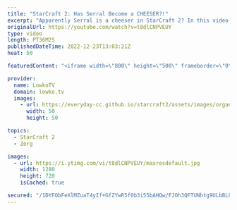 ```yaml
---
title: "StarCraft 2: Has Serral Become a CHEESER?!"
excerpt: "Apparently Serral is a cheeser in StarCraft 2? In this video I cast three best-of-3's that he has recently played at HomeStory Cup 22.  Serral vs Harstem 00:00 Serral vs PappiJoe 09:20 Serral vs Cham 19:43  Support my work on Patreon: https://www.patreon.com/lowkotv Become a YouTube member: https://lowko.tv/join"
originalUrl: https://youtube.com/watch?v=t8dlCNPVEUY
type: video
length: PT36M2S
publishedDateTime: 2022-12-23T13:03:21Z
heat: 50

featuredContent: "<iframe width=\"800\" height=\"500\" frameborder=\"0\" src=\"https://www.youtube.com/embed/t8dlCNPVEUY\" allow=\"accelerometer; autoplay; encrypted-media; gyroscope; picture-in-picture\" allowfullscreen></iframe>"

provider:
  name: LowkoTV
  domain: lowko.tv
  images:
    - url: https://everyday-cc.github.io/starcraft2/assets/images/organizations/lowko.tv-50x50.jpg
      width: 50
      height: 50

topics:
  - StarCraft 2
  - Zerg

images:
  - url: https://i.ytimg.com/vi/t8dlCNPVEUY/maxresdefault.jpg
    width: 1280
    height: 720
    isCached: true

secured: "/1DYFObFeXlMZuaT4yIf+GfZYwR5f0b3i55bAHQw/FJOh3QFTUNhtg9ULbBL82XnkaoEmJq4O5a61CLuOMZL5crDdUJ+QL4ET/27FsLv2GNIeFcvRPtxuJecTCnjXzOWlgyDZ+DvuBZOzeJpHMYHTHH1M+lT6YnPqp3/gVqyZNI6JcoTlj9MDIV6S7xnTY6IGLjX9gzft+6gJNqr8P0B3C4h8f9+MKYCPTYnMyx8FUsdKJshCjXw9tbS791FLhpKFjfVaFl2v/95FycF6dPWPUXaNpEmw6lCeCEviY6dVgLHgjNqXRZmZjRVqL/8zwUJkKWY2uXFWt5lEJFjMiFYg/p2J5I4H4IzW33tAX7IDrxiwabscpZOGmTmgOxONJWXuffvx9SgtVhSK5WTgwr8Yn9H2u8OjFCvXYe1LXleAZY=;giDxXHsAOdwZbedhk6SqAg=="
---
```


